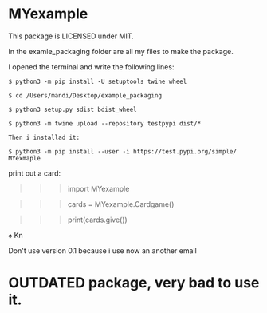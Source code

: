 # MYexample
This package is LICENSED under MIT. 

In the examle_packaging folder are all my files to make the package.

I opened the terminal and write the following lines:
```
$ python3 -m pip install -U setuptools twine wheel

$ cd /Users/mandi/Desktop/example_packaging   

$ python3 setup.py sdist bdist_wheel       

$ python3 -m twine upload --repository testpypi dist/*

Then i installad it:

$ python3 -m pip install --user -i https://test.pypi.org/simple/ MYexmaple
```
print out a card:

>>> import MYexample 

>>> cards = MYexample.Cardgame()

>>> print(cards.give())

♠ Kn

Don't use version 0.1 because i use now an another email

# OUTDATED package, very bad to use it.
